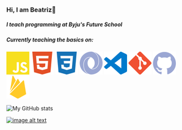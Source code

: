 ### Hi, I am Beatriz👋

##### I teach programming at Byju's Future School

##### Currently teaching the basics on:  
![JS icon](https://raw.githubusercontent.com/Beatriz-Sanchez/Beatriz-Sanchez/99d2d5a8142254731bc058e0bb7167f2f96a4570/icons/js.svg "JavaScript")
![HTML icon](https://raw.githubusercontent.com/Beatriz-Sanchez/Beatriz-Sanchez/99d2d5a8142254731bc058e0bb7167f2f96a4570/icons/html5.svg "HTML")
![CSS icon](https://raw.githubusercontent.com/Beatriz-Sanchez/Beatriz-Sanchez/99d2d5a8142254731bc058e0bb7167f2f96a4570/icons/css3.svg "CSS")
![JSON icon](https://raw.githubusercontent.com/Beatriz-Sanchez/Beatriz-Sanchez/99d2d5a8142254731bc058e0bb7167f2f96a4570/icons/json_light.svg "JSON")
![VS Code icon](https://raw.githubusercontent.com/Beatriz-Sanchez/Beatriz-Sanchez/99d2d5a8142254731bc058e0bb7167f2f96a4570/icons/vscode.svg "Visual Studio Code")
![Git icon](https://raw.githubusercontent.com/Beatriz-Sanchez/Beatriz-Sanchez/99d2d5a8142254731bc058e0bb7167f2f96a4570/icons/git.svg "Git")
![GitHub icon](https://raw.githubusercontent.com/Beatriz-Sanchez/Beatriz-Sanchez/99d2d5a8142254731bc058e0bb7167f2f96a4570/icons/github.svg "GitHub")
![Firebase icon](https://raw.githubusercontent.com/Beatriz-Sanchez/Beatriz-Sanchez/99d2d5a8142254731bc058e0bb7167f2f96a4570/icons/firebase.svg "Firebase")

![My GitHub stats](https://github-readme-stats.vercel.app/api?username=Beatriz-Sanchez&show_icons=true&theme=radical&hide_title=true)

[![image alt text](https://img.shields.io/badge/LinkedIn-0077B5?style=for-the-badge&logo=linkedin&logoColor=white)](https://www.linkedin.com/in/beatriz-lisboa-sanchez/)
  
<!---
Beatriz-Sanchez/Beatriz-Sanchez is a ✨ special ✨ repository because its `README.md` (this file) appears on your GitHub profile.
You can click the Preview link to take a look at your changes.
--->
